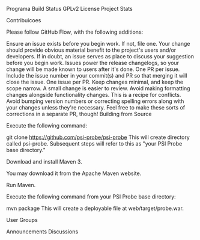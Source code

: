 Programa
Build Status GPLv2 License Project Stats

Contribuicoes

Please follow GitHub Flow, with the following additions:

Ensure an issue exists before you begin work. If not, file one.
Your change should provide obvious material benefit to the project's users and/or developers. If in doubt, an issue serves as place to discuss your suggestion before you begin work.
Issues power the release changelogs, so your change will be made known to users after it's done.
One PR per issue. Include the issue number in your commit(s) and PR so that merging it will close the issue.
One issue per PR. Keep changes minimal, and keep the scope narrow. A small change is easier to review.
Avoid making formatting changes alongside functionality changes. This is a recipe for conflicts.
Avoid bumping version numbers or correcting spelling errors along with your changes unless they're necessary.
Feel free to make these sorts of corrections in a separate PR, though!
Building from Source

Execute the following command:

git clone https://github.com/psi-probe/psi-probe
This will create directory called psi-probe. Subsequent steps will refer to this as "your PSI Probe base directory."

Download and install Maven 3.

You may download it from the Apache Maven website.

Run Maven.

Execute the following command from your PSI Probe base directory:

mvn package
This will create a deployable file at web/target/probe.war.

User Groups

Announcements
Discussions
